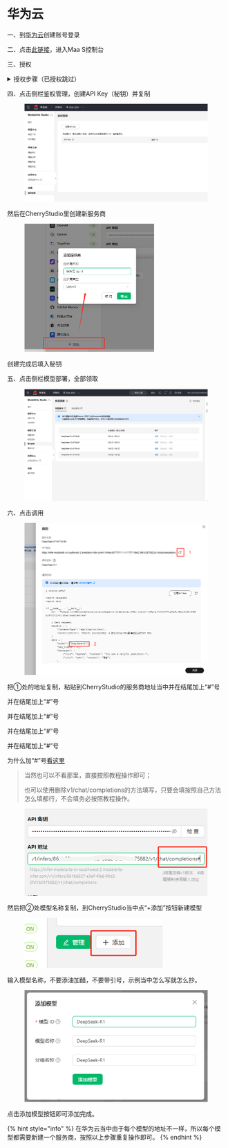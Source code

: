 # 华为云

一、到[华为云](https://auth.huaweicloud.com/authui/login)创建账号登录

二、点击[此链接](https://console.huaweicloud.com/modelarts/?region=cn-southwest-2#/model-studio/homepage)，进入Maa S控制台

三、授权

<details>

<summary>授权步骤（已授权跳过）</summary>

1. 进入(二)的连接页面后，根据提示进入授权页面(点击IAM子用户→新增委托→普通用户)

![](<../../.gitbook/assets/image (49).png>)

2. 点击创建后重新返回(二)处链接页面
3. 会提示访问权限不足，点击提示里的"点击此处"
4. 追加已有授权并确定

![](<../../.gitbook/assets/image (50).png>)

&#x20;注意：该方法适用于小白，不用看过多内容，只需要根据提示点击，如果你可以一次性授权成功按照自己的方式来即可。

</details>

四、点击侧栏鉴权管理，创建API Key（秘钥）并复制

<figure><img src="../../.gitbook/assets/微信截图_20250214034650.png" alt=""><figcaption></figcaption></figure>

然后在CherryStudio里创建新服务商

<figure><img src="../../.gitbook/assets/image.png" alt="" width="300"><figcaption></figcaption></figure>

创建完成后填入秘钥



五、点击侧栏模型部署，全部领取

<figure><img src="../../.gitbook/assets/微信截图_20250214034751.png" alt=""><figcaption></figcaption></figure>

六、点击调用

<figure><img src="../../.gitbook/assets/image (1).png" alt=""><figcaption></figcaption></figure>

把①处的地址复制，粘贴到CherryStudio的服务商地址当中并在结尾加上“#”号

并在结尾加上“#”号

并在结尾加上“#”号

并在结尾加上“#”号

并在结尾加上“#”号

为什么加“#”号[看这里](https://docs.cherry-ai.com/cherrystudio/preview/settings/providers#api-di-zhi)

> 当然也可以不看那里，直接按照教程操作即可；
>
> 也可以使用删除v1/chat/completions的方法填写，只要会填按照自己方法怎么填都行，不会填务必按照教程操作。



<figure><img src="../../.gitbook/assets/image (2).png" alt=""><figcaption></figcaption></figure>

然后把②处模型名称复制，到CherryStudio当中点“+添加”按钮新建模型

<figure><img src="../../.gitbook/assets/image (4).png" alt=""><figcaption></figcaption></figure>

输入模型名称，不要添油加醋，不要带引号，示例当中怎么写就怎么抄。

<figure><img src="../../.gitbook/assets/image (3).png" alt=""><figcaption></figcaption></figure>

点击添加模型按钮即可添加完成。

{% hint style="info" %}
在华为云当中由于每个模型的地址不一样，所以每个模型都需要新建一个服务商，按照以上步骤重复操作即可。
{% endhint %}


